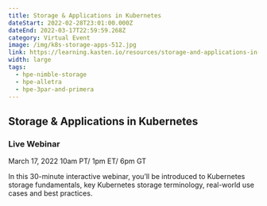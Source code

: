 ```yaml
---
title: Storage & Applications in Kubernetes
dateStart: 2022-02-28T23:01:00.000Z
dateEnd: 2022-03-17T22:59:59.268Z
category: Virtual Event
image: /img/k8s-storage-apps-512.jpg
link: https://learning.kasten.io/resources/storage-and-applications-in-kubernetes-webinar/?utm_campaign=Webinars-Learning&utm_source=hpe&utm_content=storage-applications-031722
width: large
tags:
  - hpe-nimble-storage
  - hpe-alletra
  - hpe-3par-and-primera
---
```

## Storage & Applications in Kubernetes 

### Live Webinar

March 17, 2022
10am PT/ 1pm ET/ 6pm GT 


In this 30-minute interactive webinar, you’ll be introduced to Kubernetes storage fundamentals, key Kubernetes storage terminology, real-world use cases and best practices.


